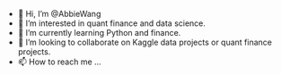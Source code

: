 - 👋 Hi, I’m @AbbieWang
- 👀 I’m interested in quant finance and data science.
- 🌱 I’m currently learning Python and finance.
- 💞️ I’m looking to collaborate on Kaggle data projects or quant finance projects.
- 📫 How to reach me ...

<!---
AbbieWang/AbbieWang is a ✨ special ✨ repository because its `README.md` (this file) appears on your GitHub profile.
You can click the Preview link to take a look at your changes.
--->
